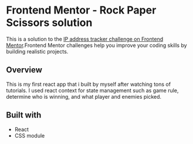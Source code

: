 # Frontend Mentor - Rock Paper Scissors solution

This is a solution to the [IP address tracker challenge on Frontend Mentor](https://www.frontendmentor.io/challenges/rock-paper-scissors-game-pTgwgvgH).Frontend Mentor challenges help you improve your coding skills by building realistic projects.

## Overview

This is my first react app that i built by myself after watching tons of tutorials. I used react context for state management such as game rule, determine who is winning, and what player and enemies picked.

## Built with

- React
- CSS module
